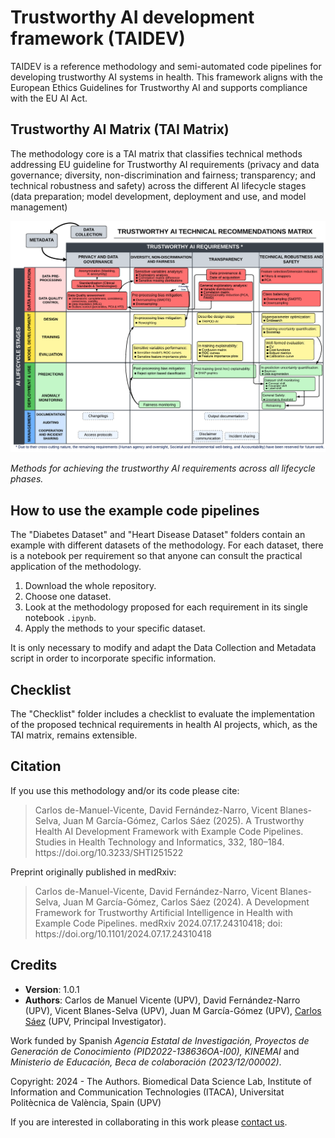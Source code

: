 # Trustworthy AI development framework (TAIDEV)
TAIDEV is a reference methodology and semi-automated code pipelines for developing trustworthy AI systems in health. This framework aligns with the European Ethics Guidelines for Trustworthy AI and supports compliance with the EU AI Act.

## Trustworthy AI Matrix (TAI Matrix)
The methodology core is a TAI matrix that classifies technical methods addressing EU guideline for Trustworthy AI requirements (privacy and data governance; diversity, non-discrimination and fairness; transparency; and technical robustness and safety) across the different AI lifecycle stages (data preparation; model development, deployment and use, and model management)

<img src="https://github.com/bdslab-upv/trustworthy-ai/blob/main/data/TAI_Matrix.png">

*Methods for achieving the trustworthy AI requirements across all lifecycle phases.*

## How to use the example code pipelines
The "Diabetes Dataset" and "Heart Disease Dataset" folders contain an example with different datasets of the methodology. For each dataset, there is a notebook per requirement so that anyone can consult the practical application of the methodology.

1. Download the whole repository.
2. Choose one dataset.
3. Look at the methodology proposed for each requirement in its single notebook `.ipynb`.
4. Apply the methods to your specific dataset.

It is only necessary to modify and adapt the Data Collection and Metadata script in order to incorporate specific information.

## Checklist
The "Checklist" folder includes a checklist to evaluate the implementation of the proposed technical requirements in health AI projects, which, as the TAI matrix, remains extensible.

## Citation
If you use this methodology and/or its code please cite:

<blockquote style='font-size:14px'> Carlos de-Manuel-Vicente, David Fernández-Narro, Vicent Blanes-Selva, Juan M García-Gómez, Carlos Sáez (2025). A Trustworthy Health AI Development Framework with Example Code Pipelines. Studies in Health Technology and Informatics, 332, 180–184. https://doi.org/10.3233/SHTI251522 </blockquote>

Preprint originally published in medRxiv:

<blockquote style='font-size:14px'> Carlos de-Manuel-Vicente, David Fernández-Narro, Vicent Blanes-Selva, Juan M García-Gómez, Carlos Sáez (2024). A Development Framework for Trustworthy Artificial Intelligence in Health with Example Code Pipelines. medRxiv 2024.07.17.24310418; doi: https://doi.org/10.1101/2024.07.17.24310418 </blockquote>

## Credits
- **Version**: 1.0.1
- **Authors**: Carlos de Manuel Vicente (UPV), David Fernández-Narro (UPV), Vicent Blanes-Selva (UPV), Juan M García-Gómez (UPV), [Carlos Sáez](mailto:carsaesi@upv.es) (UPV, Principal Investigator).

Work funded by Spanish *Agencia Estatal de Investigación, Proyectos de Generación de Conocimiento (PID2022-138636OA-I00), KINEMAI* and *Ministerio de Educación, Beca de colaboración (2023/12/00002)*.

Copyright: 2024 - The Authors. Biomedical Data Science Lab, Institute of Information and Communication Technologies (ITACA), Universitat Politècnica de València, Spain (UPV)

If you are interested in collaborating in this work please [contact us](mailto:carsaesi@upv.es).


